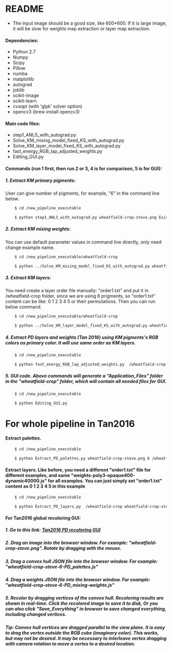# README
* The input image should be a good size, like 600*600. If it is large image, it will be slow for weights map extraction or layer map extraction.


#### Dependencies:
 * Python 2.7
 * Numpy
 * Scipy
 * Pillow
 * numba
 * matplotlib
 * autograd
 * joblib
 * scikit-image
 * scikit-learn
 * cvxopt (with 'glpk' solver option)
 * opencv3 (brew install opencv3)


#### Main code files:
* step1_ANLS_with_autograd.py
* Solve_KM_mixing_model_fixed_KS_with_autograd.py
* Solve_KM_layer_model_fixed_KS_with_autograd.py
* fast_energy_RGB_lap_adjusted_weights.py
* Editing_GUI.py



#### Commands (run 1 first, then run 2 or 3, 4 is for comparison, 5 is for GUI): 

##### 1. Extract KM primary pigments: 
User can give number of pigments, for example, "6" in the command line below.
```sh
	$ cd /new_pipeline_executable

	$ python step1_ANLS_with_autograd.py wheatfield-crop-steve.png Existing_KS_parameter_KS.txt 2 None wheatfield-crop-steve-sampled_pixels-400 0 6 10.0 0.0 0.0 0.001 0.001 1e-6 /wheatfield-crop None 0 1 10000 400 1 0
```


##### 2. Extract KM mixing weights:
You can use default parameter values in command line directly, only need change example name.

```sh
	$ cd /new_pipeline_executable/wheatfield-crop

	$ python ../Solve_KM_mixing_model_fixed_KS_with_autograd.py wheatfield-crop-steve.png  primary_pigments_KS-6.txt  None wheatfield-crop-steve-primary_pigments_color_vertex-6-KM_weights-W_w_10.0-W_sparse_0.1-W_spatial_1.0-choice_0-blf-W_neighbors_0.0-Recursive_Yes 10.0 0.1 0 1.0 0.0 blf Yes
```



##### 3. Extract KM layers: 
You need create a layer order file manually: "order1.txt" and put it in /wheatfield-crop folder, since we are using 6 prigments, so "order1.txt" content can be like: 0 1 2 3 4 5 or their permutations. Then you can run below command.
```sh
	$ cd /new_pipeline_executable/wheatfield-crop

	$ python ../Solve_KM_layer_model_fixed_KS_with_autograd.py wheatfield-crop-steve.png  primary_pigments_KS-6.txt  None wheatfield-crop-steve-primary_pigments_color_vertex-6-KM_layers-W_w_10.0-W_sparse_0.1-W_spatial_1.0-choice_0-blf-W_neighbors_0.0-Recursive_Yes-order1 10.0 0.1 0 1.0 0.0 blf Yes order1.txt
```



##### 4. Extract PD layers and weights (Tan 2016) using KM pigments's RGB colors as primary color. It will use same order as KM layers. 
```sh
	$ cd /new_pipeline_executable

	$ python fast_energy_RGB_lap_adjusted_weights.py  /wheatfield-crop wheatfield-crop-steve.png order1.txt primary_pigments_color_vertex-6.js  --weights weights-poly3-opaque400-dynamic40000.js  --solve-smaller-factor 2 --save-every 50
```



##### 5. GUI code. Above commands will generate a "Application_Files" folder in the "wheatfield-crop" folder, which will contain all needed files for GUI. 
```sh
	$ cd /new_pipeline_executable

	$ python Editing_GUI.py
```





# For whole pipeline in Tan2016

#### Extract palettes.

```sh
	$ cd /new_pipeline_executable

	$ python Extract_PD_palettes.py wheatfield-crop-steve.png 6 /wheatfield-crop
```


#### Extract layers. Like before, you need a different "order1.txt" file for different examples, and same "weights-poly3-opaque400-dynamic40000.js" for all examples. You can just simply set "order1.txt" content as 0 1 2 3 4 5 in this example

```sh
	$ cd /new_pipeline_executable

	$ python Extract_PD_layers.py  /wheatfield-crop wheatfield-crop-steve.png order1.txt wheatfield-crop-steve-6-PD_palettes.js  --weights weights-poly3-opaque400-dynamic40000.js  --solve-smaller-factor 2 --save-every 50
```


#### For Tan2016 global recoloring GUI:

##### 1. Go to this link: [Tan2016 PD recoloring GUI](https://yig.github.io/image-rgb-in-3D/)
##### 2. Drag an image into the browser window. For example: "wheatfield-crop-steve.png". Rotate by dragging with the mouse.
##### 3. Drag a convex hull JSON file into the browser window. For example: "wheatfield-crop-steve-6-PD_palettes.js"
##### 4. Drag a weights JSON file into the browser window. For example: "wheatfield-crop-steve-6-PD_mixing-weights.js"
##### 5. Recolor by dragging vertices of the convex hull. Recoloring results are shown in real-time. Click the recolored image to save it to disk, Or you can also click "Save_Everything" in browser to save changed everything, including changed vertices. 

##### Tip: Convex hull vertices are dragged parallel to the view plane. It is easy to drag the vertex outside the RGB cube (imaginary color). This works, but may not be desired. It may be necessary to interleave vertex dragging with camera rotation to move a vertex to a desired location.
